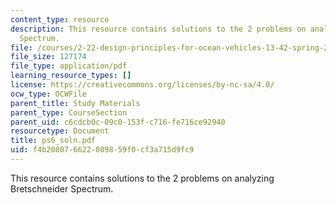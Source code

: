 ```yaml
---
content_type: resource
description: This resource contains solutions to the 2 problems on analyzing Bretschneider
  Spectrum.
file: /courses/2-22-design-principles-for-ocean-vehicles-13-42-spring-2005/f4b208076622089859f0cf3a715d9fc9_ps6_soln.pdf
file_size: 127174
file_type: application/pdf
learning_resource_types: []
license: https://creativecommons.org/licenses/by-nc-sa/4.0/
ocw_type: OCWFile
parent_title: Study Materials
parent_type: CourseSection
parent_uid: c6cdcb0c-09c0-153f-c716-fe716ce92940
resourcetype: Document
title: ps6_soln.pdf
uid: f4b20807-6622-0898-59f0-cf3a715d9fc9
---
```

This resource contains solutions to the 2 problems on analyzing Bretschneider Spectrum.